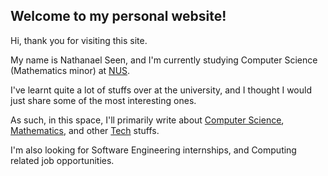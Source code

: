 ## Welcome to my personal website!

Hi, thank you for visiting this site.

My name is Nathanael Seen, and I'm currently studying Computer Science (Mathematics minor) at [NUS](http://www.nus.edu.sg/).

I've learnt quite a lot of stuffs over at the university, and I thought I would just share some of the most interesting
ones.

As such, in this space, I'll primarily write about [Computer Science](/compsci), [Mathematics](/math), and other
[Tech](/tech) stuffs.

I'm also looking for Software Engineering internships, and Computing related job opportunities.
